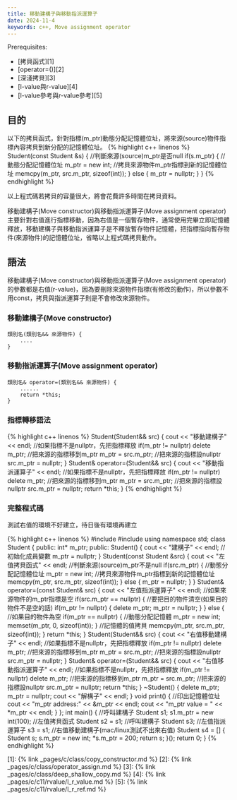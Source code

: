 ```yaml
---
title: 移動建構子與移動指派運算子
date: 2024-11-4
keywords: c++, Move assignment operator 
---
```


Prerequisites:

- [拷貝函式][1]
- [operator=()][2]
- [深淺拷貝][3]
- [l-value與r-value][4]
- [l-value參考與r-value參考][5]

## 目的

以下的拷貝函式，針對指標(m_ptr)動態分配記憶體位址，將來源(source)物件指標內容拷貝到新分配的記憶體位址。
{% highlight c++ linenos %}
    Student(const Student &s) {
        //判斷來源(source)m_ptr是否null
        if(s.m_ptr) {
        	//動態分配記憶體位址
            m_ptr = new int;
            //拷貝來源物件m_ptr指標到新的記憶體位址
            memcpy(m_ptr, src.m_ptr, sizeof(int));
        } else {
            m_ptr = nullptr;
        }
    }
{% endhighlight %}

以上程式碼若拷貝的容量很大，將會花費許多時間在拷貝資料。

移動建構子(Move constructor)與移動指派運算子(Move assignment operator)主要針對右值進行指標移動，因為右值是一個暫存物件，通常使用完畢立即記憶體釋放，移動建構子與移動指派運算子是不釋放暫存物件記憶體，把指標指向暫存物件(來源物件)的記憶體位址，省略以上程式碼拷貝動作。

## 語法

移動建構子(Move constructor)與移動指派運算子(Move assignment operator)的參數都是右值(r-value)，因為要刪除來源物件指標(有修改的動作)，所以參數不用const，拷貝與指派運算子則是不會修改來源物件。

### 移動建構子(Move constructor)

```
類別名(類別名&& 來源物件) {
	....
}
```

### 移動指派運算子(Move assignment operator)

```
類別名& operator=(類別名&& 來源物件) {
	......
	return *this;
}
```

### 指標轉移語法

{% highlight c++ linenos %}
    Student(Student&& src) {
        cout << "移動建構子" << endl;
        //如果指標不是nullptr，先把指標釋放
        if(m_ptr != nullptr) delete m_ptr;
        //把來源的指標移到m_ptr
        m_ptr = src.m_ptr;
        //把來源的指標設nullptr
        src.m_ptr = nullptr;
    }
    Student& operator=(Student&& src) {
        cout << "移動指派運算子" << endl;
        //如果指標不是nullptr，先把指標釋放
        if(m_ptr != nullptr) delete m_ptr;
        //把來源的指標移到m_ptr
        m_ptr = src.m_ptr;
        //把來源的指標設nullptr
        src.m_ptr = nullptr;
        return *this;
    }
{% endhighlight %}

### 完整程式碼

測試右值的環境不好建立，待日後有環境再建立

{% highlight c++ linenos %}
#include <iostream>
#include <functional>
using namespace std;
class Student {
public:
    int* m_ptr;
public:
    Student() {
        cout << "建構子" << endl;
        //初始化成員變數
        m_ptr = nullptr;
    }
    Student(const Student &src) {
        cout << "左值拷貝函式" << endl;
        //判斷來源(source)m_ptr不是null
        if(src.m_ptr) {
            //動態分配記憶體位址
            m_ptr = new int;
            //拷貝來源物件m_ptr指標到新的記憶體位址
            memcpy(m_ptr, src.m_ptr, sizeof(int));
        } else {
            m_ptr = nullptr;
        }
    }
    Student& operator=(const Student& src) {
        cout << "左值指派運算子" << endl;
        //如果來源物件的m_ptr指標是空
        if(src.m_ptr == nullptr) {
            //要把目的物件清空(如果目的物件不是空的話)
            if(m_ptr != nullptr) {
                delete m_ptr;
                m_ptr = nullptr;
            }
        } else {
            //如果目的物件為空
            if(m_ptr == nullptr) {
                //動態分配記憶體
                m_ptr = new int;
                memset(m_ptr, 0, sizeof(int));
            }
            //記憶體的值拷貝
            memcpy(m_ptr, src.m_ptr, sizeof(int));
        }
        return *this;
    }
    Student(Student&& src) {
        cout << "右值移動建構子" << endl;
        //如果指標不是nullptr，先把指標釋放
        if(m_ptr != nullptr) delete m_ptr;
        //把來源的指標移到m_ptr
        m_ptr = src.m_ptr;
        //把來源的指標設nullptr
        src.m_ptr = nullptr;
    }
    Student& operator=(Student&& src) {
        cout << "右值移動指派運算子" << endl;
        //如果指標不是nullptr，先把指標釋放
        if(m_ptr != nullptr) delete m_ptr;
        //把來源的指標移到m_ptr
        m_ptr = src.m_ptr;
        //把來源的指標設nullptr
        src.m_ptr = nullptr;
        return *this;
    }
    ~Student() {
        delete m_ptr;
        m_ptr = nullptr;
        cout << "解構子" << endl;
    }
    void print() {
        //印出記憶體位址
        cout << "m_ptr address:" << &m_ptr << endl;
        cout << "m_ptr value = " << *m_ptr << endl;
    }
};
int main() {
    //呼叫建構子
    Student s1;
    s1.m_ptr = new int(100);
    //左值拷貝函式
    Student s2 = s1;
    //呼叫建構子
    Student s3;
    //左值指派運算子
    s3 = s1;
    //右值移動建構子(mac/linux測試不出來右值)
    Student s4 = [] {
        Student s;
        s.m_ptr = new int;
        *s.m_ptr = 200;
        return s;
    }();
    return 0;
}
{% endhighlight %}


[1]: {% link _pages/c/class/copy_constructor.md %}
[2]: {% link _pages/c/class/operator_assign.md %}
[3]: {% link _pages/c/class/deep_shallow_copy.md %}
[4]: {% link _pages/c/c11/rvalue/l_r_value.md %}
[5]: {% link _pages/c/c11/rvalue/l_r_ref.md %}